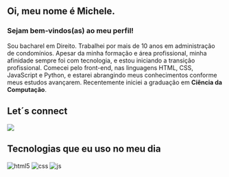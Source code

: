 ## Oi, meu nome é Michele.
### Sejam bem-vindos(as) ao meu perfil!

Sou bacharel em Direito. Trabalhei por mais de 10 anos em administração de condomínios.
Apesar da minha formação e área profissional, minha afinidade sempre foi com tecnologia, e estou iniciando a transição profissional. 
Comecei pelo front-end, nas linguagens HTML, CSS, JavaScript e Python, e estarei abrangindo meus conhecimentos conforme meus estudos avançarem.
Recentemente iniciei a graduação em <strong>Ciência da Computação</strong>.


## Let´s connect
<div> 
  <a href="https://www.linkedin.com/in/michele-de-oliveira-martins-569098142" target="_blank"><img src="https://img.shields.io/badge/-LinkedIn-%230077B5?style=for-the-badge&logo=linkedin&logoColor=white" target="_blank"></a> 
</div>


  ## Tecnologias que eu uso no meu dia
<div style="display: inline_block">
  <img align="center" alt="html5" src="https://img.shields.io/badge/HTML5-E34F26?style=for-the-badge&logo=html5&logoColor=white" />
  <img align="center" alt="css" src="https://img.shields.io/badge/CSS3-1572B6?style=for-the-badge&logo=css3&logoColor=white" />
  <img align="center" alt="js" src="https://img.shields.io/badge/JavaScript-F7DF1E?style=for-the-badge&logo=javascript&logoColor=black" />
  
<div>
<br />
   <a href="https://github.com/MicheleOM">

</div>
  
</div><br/>
 
<div> 


</div>
